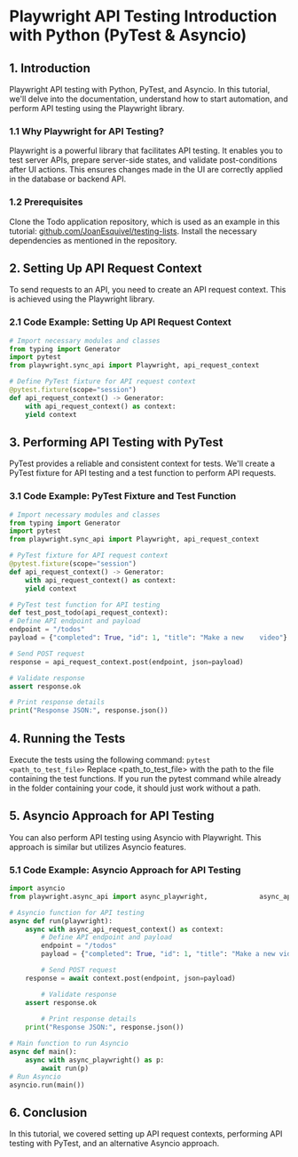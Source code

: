 # Playwright API Testing Introduction with Python (PyTest & Asyncio)

## 1. Introduction

Playwright API testing with Python, PyTest, and Asyncio. 
In this tutorial, we'll delve into the documentation, understand how to start automation, and perform API testing using the Playwright library.

### 1.1 Why Playwright for API Testing?

Playwright is a powerful library that facilitates API testing. 
It enables you to test server APIs, prepare server-side states, and validate post-conditions after UI actions. 
This ensures changes made in the UI are correctly applied in the database or backend API.

### 1.2 Prerequisites
Clone the Todo application repository, which is used as an example in this tutorial: 
[github.com/JoanEsquivel/testing-lists](github.com/JoanEsquivel/testing-lists). 
Install the necessary dependencies as mentioned in the repository.

## 2. Setting Up API Request Context

To send requests to an API, you need to create an API request context. This is achieved using the Playwright library.

### 2.1 Code Example: Setting Up API Request Context

```py
# Import necessary modules and classes
from typing import Generator
import pytest
from playwright.sync_api import Playwright, api_request_context

# Define PyTest fixture for API request context
@pytest.fixture(scope="session")
def api_request_context() -> Generator:
    with api_request_context() as context:
    yield context
```

## 3. Performing API Testing with PyTest

PyTest provides a reliable and consistent context for tests. 
We'll create a PyTest fixture for API testing and a test function to perform API requests.

### 3.1 Code Example: PyTest Fixture and Test Function

```py
# Import necessary modules and classes
from typing import Generator
import pytest
from playwright.sync_api import Playwright, api_request_context

# PyTest fixture for API request context
@pytest.fixture(scope="session")
def api_request_context() -> Generator:
    with api_request_context() as context:
    yield context

# PyTest test function for API testing
def test_post_todo(api_request_context):
# Define API endpoint and payload
endpoint = "/todos"
payload = {"completed": True, "id": 1, "title": "Make a new    video"}

# Send POST request
response = api_request_context.post(endpoint, json=payload)

# Validate response
assert response.ok

# Print response details
print("Response JSON:", response.json())
```
## 4. Running the Tests

Execute the tests using the following command: `pytest <path_to_test_file>` 
Replace <path_to_test_file> with the path to the file containing the test functions.
If you run the pytest command while already in the folder containing your code, it should just work without a path.

## 5. Asyncio Approach for API Testing

You can also perform API testing using Asyncio with Playwright.
This approach is similar but utilizes Asyncio features.

### 5.1 Code Example: Asyncio Approach for API Testing

```py
import asyncio
from playwright.async_api import async_playwright,             async_api_request_context

# Asyncio function for API testing
async def run(playwright):
    async with async_api_request_context() as context:
        # Define API endpoint and payload
        endpoint = "/todos"
        payload = {"completed": True, "id": 1, "title": "Make a new video"}

        # Send POST request
    response = await context.post(endpoint, json=payload)

        # Validate response
    assert response.ok
        
        # Print response details
    print("Response JSON:", response.json())

# Main function to run Asyncio
async def main():
    async with async_playwright() as p:
        await run(p)
# Run Asyncio
asyncio.run(main())
```

## 6. Conclusion
In this tutorial, we covered setting up API request contexts, performing API testing with PyTest, and an alternative Asyncio approach.